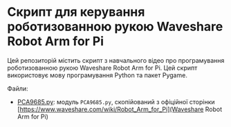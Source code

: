 # Скрипт для керування роботизованною рукою Waveshare Robot Arm for Pi

Цей репозиторій містить скрипт з навчального відео про програмування роботизованною рукою Waveshare Robot Arm for Pi. Цей скрипт використовує мову програмування Python та пакет Pygame.

Файли: 

- [PCA9685.py](https://github.com/trye-io/robotarm/blob/main/PCA9685.py): модуль `PCA9685.py`, скопійований з офіційної сторінки [https://www.waveshare.com/wiki/Robot_Arm_for_Pi](Waveshare Robot Arm for Pi)